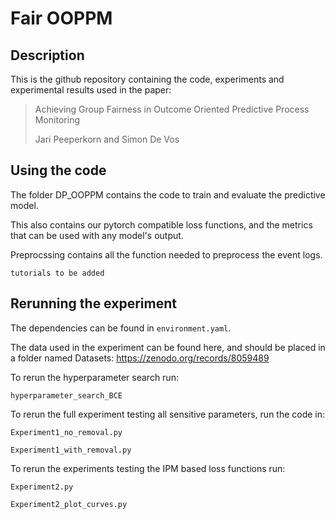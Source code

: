 # Fair OOPPM

## Description

This is the github repository containing the code, experiments and experimental results used in the paper:
> Achieving Group Fairness in Outcome Oriented Predictive Process Monitoring
> 
> Jari Peeperkorn and Simon De Vos

## Using the code

The folder DP_OOPPM contains the code to train and evaluate the predictive model. 

This also contains our pytorch compatible loss functions, and the metrics that can be used with any model's output.

Preprocssing contains all the function needed to preprocess the event logs.

```tutorials to be added```


## Rerunning the experiment

The dependencies can be found in `environment.yaml`.

The data used in the experiment can be found here, and should be placed in a folder named Datasets: https://zenodo.org/records/8059489

To rerun the hyperparameter search run:

```hyperparameter_search_BCE```

To rerun the full experiment testing all sensitive parameters, run the code in:

```Experiment1_no_removal.py```

```Experiment1_with_removal.py```

To rerun the experiments testing the IPM based loss functions run:

```Experiment2.py```

```Experiment2_plot_curves.py```




